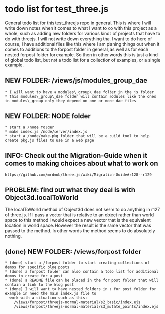 # todo list for test_three.js

General todo list for this test_threejs repo in general. This is where I will write down notes when it comes to what I want to do with this project as a whole, such as adding new folders for various kinds of projects that have to do with threejs. I will not write down everything that I want to do here of course, I have additional files like this where I am planing things out when it comes to additions to the forpost folder in general, as well as for each nested forpost folder for example. So then in other words this is just a kind of global todo list, but not a todo list for a collection of examples, or a single example.




## NEW FOLDER: /views/js/modules_group_dae
    * I will want to have a modules\_group\_dae folder in the js folder
    * this modules\_group\_dae folder will contain modules like the ones in modules\_group only they depend on one or more dae files 

## NEW FOLDER: NODE folder
    * start a /node folder
    * make index.js /node/server/index.js
    * start a /node/make-pkg folder that will be a build tool to help create pkg.js files to use in a web page



## INFO: Check out the Migration-Guide when it comes to making choices about what to work on
```
https://github.com/mrdoob/three.js/wiki/Migration-Guide#r128--r129
```

## PROBLEM: find out what they deal is with Object3d.localToWorld

The localToWorld method of Object3d does not seem to do anything in r127 of three.js. If I pass a vector that is relative to an object rather than world space to this method I would expect a new vector that is the equivalent location in world space. However the result is the same vector that was passed to the method. In other words the method seems to do absolutely nothing.



## (done) NEW FOLDER: /views/forpost folder
    * (done) start a /forpost folder to start creating collections of demos for specific blog posts
    * (done) a forpost folder can also contain a todo list for additional demos to create for a post
    * (done) a README file can be placed in the for post folder that will contain a link to the blog post
    * (done) I will want to have nested folders in a for post folder for example in need the main index.js file to
      work with a situation such as this:
        /views/forpost/threejs-normal-material/s2_basic/index.ejs
        /views/forpost/threejs-normal-material/s3_mutate_points/index.ejs